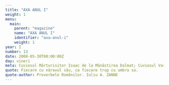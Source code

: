 ```yaml
---
title: "AXA ANUL I"
weight: 1
menu:
  main:
    parent: "magazine"
    name: "AXA ANUL I"
    identifier: "axa-anul-i"
    weight: 1
year: I
number: 13
date: 2008-05-30T00:00:00Z
day: vineri
meta: Cuviosul Mărturisitor Isaac de la Mănăstirea Dalmat; Cuviosul Varlaam; Sfântul Mucenic Natalie
quote: Fiecare cu năravul său, ca fiecare trup cu umbra sa.
quote-author: Proverbele Românilor. Iuliu A. ZANNE
---
```

